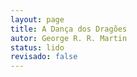 ```yaml
---
layout: page
title: A Dança dos Dragões
autor: George R. R. Martin
status: lido
revisado: false
---
```

